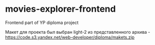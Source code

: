 # movies-explorer-frontend

Frontend part of YP diploma project

Макет для проекта был выбран light-2 из представленного архива - https://code.s3.yandex.net/web-developer/diploma/makets.zip
